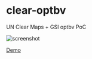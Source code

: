 # clear-optbv
UN Clear Maps + GSI optbv PoC

![screenshot](https://repository-images.githubusercontent.com/545703885/2c501439-77b7-475f-8dd0-7104dac36109)

[Demo](https://optgeo.github.io/clear-optbv)

